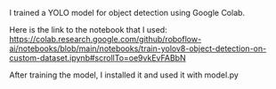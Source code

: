 ﻿I trained a YOLO model for object detection using Google Colab.

Here is the link to the notebook that I used: https://colab.research.google.com/github/roboflow-ai/notebooks/blob/main/notebooks/train-yolov8-object-detection-on-custom-dataset.ipynb#scrollTo=oe9vkEvFABbN

After training the model, I installed it and used it with model.py

